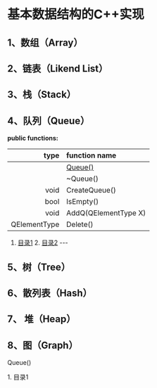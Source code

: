 # 基本数据结构的C++实现

## 1、数组（Array）

## 2、链表（Likend List）

## 3、栈（Stack）

## 4、队列（Queue）

**public functions:**

|         type | function name        |
| -----------: | :------------------- |
|              | [Queue()](#jump1)    |
|              | ~Queue()             |
|         void | CreateQueue()        |
|         bool | IsEmpty()            |
|         void | AddQ(QElementType X) |
| QElementType | Delete()             |



1. [目录1](#jump1) 2. [目录2](#jump2) --- 

## 5、树（Tree）

## 6、散列表（Hash）

## 7、 堆（Heap）

## 8、图（Graph）





 Queue()



<a id="jump1">1. 目录1</a>
